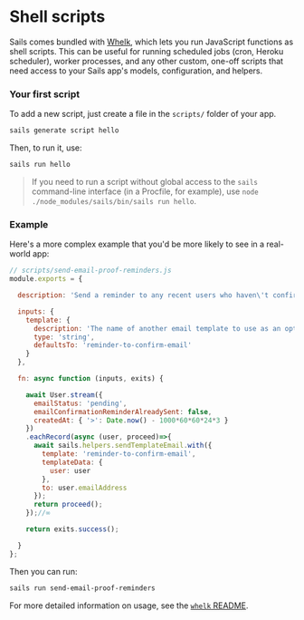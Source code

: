 # Shell scripts

Sails comes bundled with [Whelk](https://github.com/sailshq/whelk), which lets you run JavaScript functions as shell scripts. This can be useful for running scheduled jobs (cron, Heroku scheduler), worker processes, and any other custom, one-off scripts that need access to your Sails app's models, configuration, and helpers.


### Your first script

To add a new script, just create a file in the `scripts/` folder of your app.

```bash
sails generate script hello
```

Then, to run it, use:

```bash
sails run hello
```

> If you need to run a script without global access to the `sails` command-line interface (in a Procfile, for example), use `node ./node_modules/sails/bin/sails run hello`.

### Example

Here's a more complex example that you'd be more likely to see in a real-world app:

```js
// scripts/send-email-proof-reminders.js
module.exports = {

  description: 'Send a reminder to any recent users who haven\'t confirmed their email address yet.',

  inputs: {
    template: {
      description: 'The name of another email template to use as an optional override.',
      type: 'string',
      defaultsTo: 'reminder-to-confirm-email'
    }
  },

  fn: async function (inputs, exits) {

    await User.stream({
      emailStatus: 'pending',
      emailConfirmationReminderAlreadySent: false,
      createdAt: { '>': Date.now() - 1000*60*60*24*3 }
    })
    .eachRecord(async (user, proceed)=>{
      await sails.helpers.sendTemplateEmail.with({
        template: 'reminder-to-confirm-email',
        templateData: {
          user: user
        },
        to: user.emailAddress
      });
      return proceed();
    });//∞

    return exits.success();

  }
};
```

Then you can run:

```bash
sails run send-email-proof-reminders
```

For more detailed information on usage, see the [`whelk` README](https://github.com/sailshq/whelk/blob/master/README.md).

<docmeta name="displayName" value="Shell scripts">
<docmeta name="nextUpLink" value="/documentation/concepts/models-and-orm">
<docmeta name="nextUpName" value="Models and ORM">
